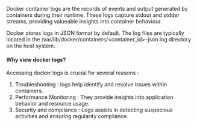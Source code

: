 Docker container logs are the records of events and output generated by containers during their runtime. These logs capture stdout and stdder streams, providing valueable insights into container behaviour. 

Docker stores logs in JSON format by default. The log files are typically located in the /var/lib/docker/containers/<container_id>-json.log directory on the host system. 



#### Why view docker logs?

Accessing docker logs is crucial for several reasons : 

1. Troubleshooting : logs help identify and resolve issues within containers.
2. Performance Monitoring : They provide insights into application behavior and resource usage.
3. Security and compilance : Logs assists in detecting suspecious activities and ensuring regularity compilance. 